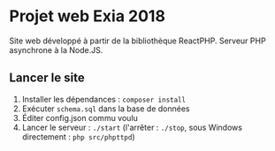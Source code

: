 # Projet web Exia 2018

Site web développé à partir de la bibliothèque ReactPHP. Serveur PHP asynchrone à la Node.JS.

## Lancer le site

1. Installer les dépendances : ```composer install```
2. Exécuter ```schema.sql``` dans la base de données
3. Éditer config.json commu voulu
4. Lancer le serveur : ```./start``` (l'arrêter : ```./stop```, sous Windows directement : ```php src/phpttpd```)
